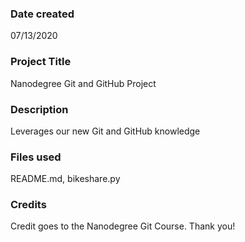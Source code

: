### Date created
07/13/2020

### Project Title
Nanodegree Git and GitHub Project

### Description
Leverages our new Git and GitHub knowledge

### Files used
README.md, bikeshare.py

### Credits
Credit goes to the Nanodegree Git Course.  Thank you!
